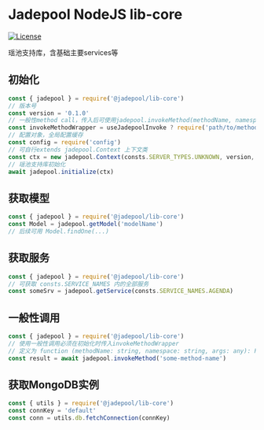 # Jadepool NodeJS lib-core

[![License](https://img.shields.io/npm/l/@jadepool/lib-core.svg)](LICENSE.md)

瑶池支持库，含基础主要services等

## 初始化

```js
const { jadepool } = require('@jadepool/lib-core')
// 版本号
const version = '0.1.0'
// 一般性method call，传入后可使用jadepool.invokeMethod(methodName, namespace, args)
const invokeMethodWrapper = useJadepoolInvoke ? require('path/to/method') : undefined
// 配置对象，全局配置缓存
const config = require('config')
// 可自行extends jadepool.Context 上下文类
const ctx = new jadepool.Context(consts.SERVER_TYPES.UNKNOWN, version, invokeMethodWrapper, config)
// 瑶池支持库初始化
await jadepool.initialize(ctx)
```

## 获取模型

```js
const { jadepool } = require('@jadepool/lib-core')
const Model = jadepool.getModel('modelName')
// 后续可用 Model.findOne(...)
```

## 获取服务

```js
const { jadepool } = require('@jadepool/lib-core')
// 可获取 consts.SERVICE_NAMES 内的全部服务
const someSrv = jadepool.getService(consts.SERVICE_NAMES.AGENDA)
```

## 一般性调用

```js
const { jadepool } = require('@jadepool/lib-core')
// 使用一般性调用必须在初始化时传入invokeMethodWrapper
// 定义为 function (methodName: string, namespace: string, args: any): Promise<any>
const result = await jadepool.invokeMethod('some-method-name')
```

## 获取MongoDB实例

```js
const { utils } = require('@jadepool/lib-core')
const connKey = 'default'
const conn = utils.db.fetchConnection(connKey)
```